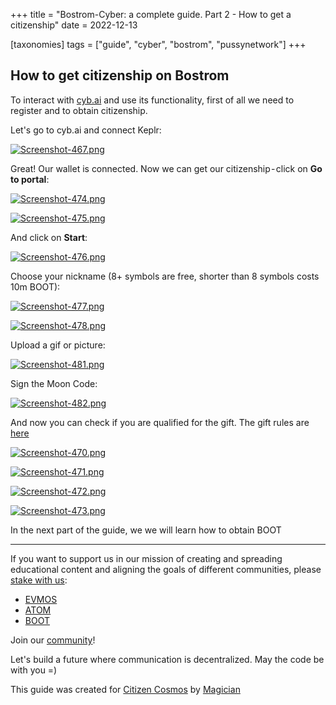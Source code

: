 +++
title = "Bostrom-Cyber: a complete guide. Part 2 - How to get a citizenship"
date = 2022-12-13

[taxonomies]
tags = ["guide", "cyber", "bostrom", "pussynetwork"]
+++

## How to get citizenship on Bostrom ##

To interact with [cyb.ai](https://cyb.ai/) and use its functionality, first of all we need to register and to obtain citizenship.

Let's go to cyb.ai and connect Keplr:

[![Screenshot-467.png](https://i.postimg.cc/pXgBJxc0/Screenshot-467.png)](https://postimg.cc/qzxnkfTn)

<!-- more -->

Great! Our wallet is connected. Now we can get our citizenship - click on **Go to portal**:

[![Screenshot-474.png](https://i.postimg.cc/h4MDmtvB/Screenshot-474.png)](https://postimg.cc/LhYFKRjC)

[![Screenshot-475.png](https://i.postimg.cc/52LDwsgC/Screenshot-475.png)](https://postimg.cc/mPZd4N0L)

And click on **Start**:

[![Screenshot-476.png](https://i.postimg.cc/TPPSZTGr/Screenshot-476.png)](https://postimg.cc/w1S0N81v)

Choose your nickname (8+ symbols are free, shorter than 8 symbols costs 10m BOOT):

[![Screenshot-477.png](https://i.postimg.cc/d3SDjsq4/Screenshot-477.png)](https://postimg.cc/SYCyypYM)

[![Screenshot-478.png](https://i.postimg.cc/rsdqcSkN/Screenshot-478.png)](https://postimg.cc/30HsF0Wk)

Upload a gif or picture:

[![Screenshot-481.png](https://i.postimg.cc/J0bMGRss/Screenshot-481.png)](https://postimg.cc/N2fWnq7t)

Sign the Moon Code:

[![Screenshot-482.png](https://i.postimg.cc/PJf284x1/Screenshot-482.png)](https://postimg.cc/2bJ4snn5)

And now you can check if you are qualified for the gift. The gift rules are [here](https://github.com/Snedashkovsky/cybergift/)

[![Screenshot-470.png](https://i.postimg.cc/3Rg7SK33/Screenshot-470.png)](https://postimg.cc/2b8P3Nqt)

[![Screenshot-471.png](https://i.postimg.cc/RhV879Fs/Screenshot-471.png)](https://postimg.cc/DJHBh91L)

[![Screenshot-472.png](https://i.postimg.cc/P5pbGVJF/Screenshot-472.png)](https://postimg.cc/3kh0mBgg)

[![Screenshot-473.png](https://i.postimg.cc/XJJ7hm7r/Screenshot-473.png)](https://postimg.cc/QB23K67D)

In the next part of the guide, we we will learn how to obtain BOOT

------------------------------------------------------------------------------------------------------------------------------------------------------------------
If you want to support us in our mission of creating and spreading educational content and aligning the goals of different communities, please [stake with us](https://www.citizencosmos.space/staking):
- [EVMOS](https://wallet.keplr.app/chains/evmos?modal=validator&chain=evmos_9001-2&validator_address=evmosvaloper1mtwvpdd57gpkyejd566s24afr9zm5ryq8gwpvj) 
- [ATOM](https://wallet.keplr.app/chains/cosmos-hub?modal=validator&chain=cosmoshub-4&validator_address=cosmosvaloper1e859xaue4k2jzqw20cv6l7p3tmc378pc3k8g2u) 
- [BOOT](https://wallet.keplr.app/chains/bostrom?modal=validator&chain=bostrom&validator_address=bostromvaloper1f7nx65pmayfenpfwzwaamwas4ygmvalqj6dz5r)

Join our [community](https://discord.gg/kJaG3EucCX)! 

Let's build a future where communication is decentralized. May the code be with you =) 

This guide was created for [Citizen Cosmos](https://www.citizencosmos.space/) by [Magician](https://t.me/magican_n)
